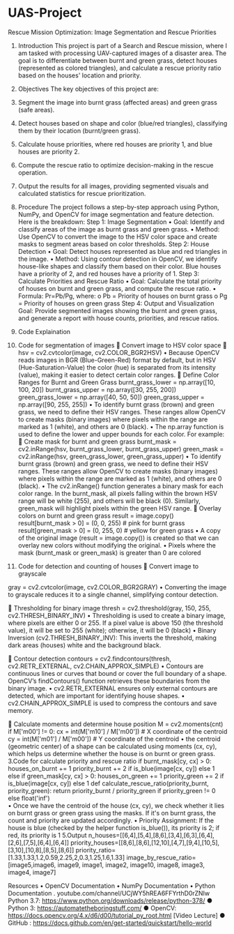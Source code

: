 # UAS-Project
Rescue Mission Optimization: 
Image Segmentation and Rescue Priorities
1.	Introduction 
This project is part of a Search and Rescue mission, where I am tasked with processing UAV-captured images of a disaster area. The goal is to differentiate between burnt and green grass, detect houses (represented as colored triangles), and calculate a rescue priority ratio based on the houses' location and priority.

2. Objectives
The key objectives of this project are:
1.	Segment the image into burnt grass (affected areas) and green grass (safe areas).
2.	Detect houses based on shape and color (blue/red triangles), classifying them by their location (burnt/green grass).
3.	Calculate house priorities, where red houses are priority 1, and blue houses are priority 2.
4.	Compute the rescue ratio to optimize decision-making in the rescue operation.
5.	Output the results for all images, providing segmented visuals and calculated statistics for rescue prioritization.

3. Procedure
The project follows a step-by-step approach using Python, NumPy, and OpenCV for image segmentation and feature detection. Here is the breakdown:
Step 1: Image Segmentation
•	Goal: Identify and classify areas of the image as burnt grass and green grass.
•	Method: Use OpenCV to convert the image to the HSV color space and create masks to segment areas based on color thresholds.
Step 2: House Detection
•	Goal: Detect houses represented as blue and red triangles in the image.
•	Method: Using contour detection in OpenCV, we identify house-like shapes and classify them based on their color. Blue houses have a priority of 2, and red houses have a priority of 1.
Step 3: Calculate Priorities and Rescue Ratio
•	Goal: Calculate the total priority of houses on burnt and green grass, and compute the rescue ratio.
•	Formula:  Pr=Pb/Pg, where:
o	Pb = Priority of houses on burnt grass
o	Pg = Priority of houses on green grass
Step 4: Output and Visualization
Goal: Provide segmented images showing the burnt and green grass, and generate a report with house counts, priorities, and rescue ratios.

4. Code Explaination
1. Code for segmentation of images
	Convert image  to HSV color space
	hsv = cv2.cvtcolor(image, cv2.COLOR_BGR2HSV)
•	Because OpenCV reads images in BGR (Blue-Green-Red) format by default, but in HSV (Hue-Saturation-Value) the color (hue) is separated from its intensity (value), making it easier to detect certain color ranges.
	Define Color Ranges for Burnt and Green Grass
burnt_grass_lower = np.array([10, 100, 20])
burnt_grass_upper = np.array([30, 255, 200])
green_grass_lower = np.array([40, 50, 50])
green_grass_upper = np.array([90, 255, 255])
•	To identify burnt grass (brown) and green grass, we need to define their HSV ranges. These ranges allow OpenCV to create masks (binary images) where pixels within the range are marked as 1 (white), and others are 0 (black).
•	The np.array function is used to define the lower and upper bounds for each color. For example:
	Create mask for burnt and green grass
burnt_mask = cv2.inRange(hsv, burnt_grass_lower, burnt_grass_upper)
green_mask = cv2.inRange(hsv, green_grass_lower, green_grass_upper)
•	To identify burnt grass (brown) and green grass, we need to define their HSV ranges. These ranges allow OpenCV to create masks (binary images) where pixels within the range are marked as 1 (white), and others are 0 (black).
•	The cv2.inRange() function generates a binary mask for each color range. In the burnt_mask, all pixels falling within the brown HSV range will be white (255), and others will be black (0). Similarly, green_mask will highlight pixels within the green HSV range.
	Overlay colors on burnt and green grass
result = image.copy()
result[burnt_mask > 0] = (0, 0, 255)  # pink for burnt grass
result[green_mask > 0] = (0, 255, 0)  # yellow for green grass
•	A copy of the original image (result = image.copy()) is created so that we can overlay new colors without modifying the original.
•	Pixels where the mask (burnt_mask or green_mask) is greater than 0 are colored


2.	Code for detection and counting of houses
	Convert image to grayscale

gray = cv2.cvtcolor(image, cv2.COLOR_BGR2GRAY)
•	Converting the image to grayscale reduces it to a single channel, simplifying contour detection.

	Thresholding for binary image 
thresh = cv2.threshold(gray, 150, 255, cv2.THRESH_BINARY_INV)
•	Thresholding is used to create a binary image, where pixels are either 0 or 255. If a pixel value is above 150 (the threshold value), it will be set to 255 (white); otherwise, it will be 0 (black)
•	Binary Inversion (cv2.THRESH_BINARY_INV): This inverts the threshold, making dark areas (houses) white and the background black.

	Contour detection 
contours = cv2.findcontours(thresh, cv2.RETR_EXTERNAL, cv2.CHAIN_APPROX_SIMPLE)
•	Contours are continuous lines or curves that bound or cover the full boundary of a shape. OpenCV’s findContours() function retrieves these boundaries from the binary image. 
•	 cv2.RETR_EXTERNAL ensures only external contours are detected, which are important for identifying house shapes.
•	cv2.CHAIN_APPROX_SIMPLE is used to compress the contours and save memory.

	Calculate moments and determine house position
M = cv2.moments(cnt)
if M['m00'] != 0:
    cx = int(M['m10'] / M['m00'])  # X coordinate of the centroid
    cy = int(M['m01'] / M['m00'])  # Y coordinate of the centroid
•	the centroid (geometric center) of a shape can be calculated using moments (cx, cy), which helps us determine whether the house is on burnt or green grass.
3.Code for calculate priority and rescue ratio 
if burnt_mask[cy, cx] > 0:
    houses_on_burnt += 1
    priority_burnt += 2 if is_blue(image[cx, cy]) else 1
else if green_mask[cy, cx] > 0:
    houses_on_green += 1
    priority_green += 2 if is_blue(image[cx, cy]) else 1
def calculate_rescue_ratio(priority_burnt, priority_green):
    return priority_burnt / priority_green if priority_green != 0 else float('inf')  
•	Once we have the centroid of the house (cx, cy), we check whether it lies on burnt grass or green grass using the masks. If it's on burnt grass, the count and priority are updated accordingly.
•	Priority Assignment: If the house is blue (checked by the helper function is_blue()), its priority is 2; if red, its priority is 1
5.Output
n_houses=[[6,4],[5,4],[8,6],[3,4],[6,3],[6,4],[2,6],[7,5],[6,4],[6,4]]
priority_houses=[[8,6],[8,6],[12,10],[4,7],[9,4],[10,5],[3,10],[10,8],[8,5],[8,6]]
priority_ratio=[1.33,1.33,1.2,0.59,2.25,2,0.3,1.25,1.6,1.33]
image_by_rescue_ratio=[image5,image6, image9, image1, image2, image10, image8, image3, image4, image7]


Resources
 •  OpenCV Documentation
 •  NumPy Documentation
 •  Python Documentation 
 . youtube.com/channel/UCjWY5hREA6FFYrthD0rZNIw
   Python 3.7: https://www.python.org/downloads/release/python-378/ 
●  Python 3: https://automatetheboringstuff.com/ 
●  OpenCV: https://docs.opencv.org/4.x/d6/d00/tutorial_py_root.html [Video Lecture] 
●  GitHub : https://docs.github.com/en/get-started/quickstart/hello-world  

